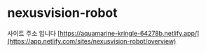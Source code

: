 # nexusvision-robot


사이트 주소 입니다
[https://aquamarine-kringle-64278b.netlify.app/](https://app.netlify.com/sites/nexusvision-robot/overview)
